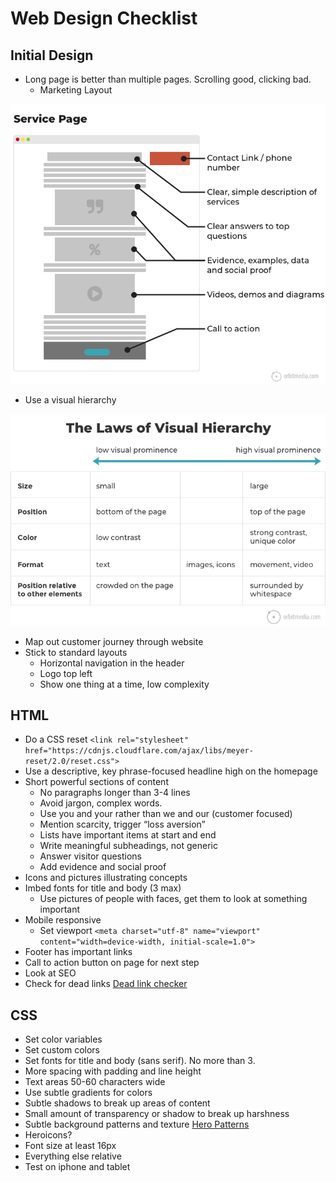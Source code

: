 # Web Design Checklist

## Initial Design

- Long page is better than multiple pages. Scrolling good, clicking bad.
  - Marketing Layout

![Marketing layout](img/service-page-2.jpg)

- Use a visual hierarchy

![Laws of visual hierarchy](img/laws-visual-hierarchy.jpg)

- Map out customer journey through website
- Stick to standard layouts
  - Horizontal navigation in the header
  - Logo top left
  - Show one thing at a time, low complexity

## HTML

- Do a CSS reset `<link rel="stylesheet" href="https://cdnjs.cloudflare.com/ajax/libs/meyer-reset/2.0/reset.css">`
- Use a descriptive, key phrase-focused headline high on the homepage
- Short powerful sections of content
  - No paragraphs longer than 3-4 lines
  - Avoid jargon, complex words.
  - Use you and your rather than we and our (customer focused)
  - Mention scarcity, trigger “loss aversion”
  - Lists have important items at start and end
  - Write meaningful subheadings, not generic
  - Answer visitor questions
  - Add evidence and social proof
- Icons and pictures illustrating concepts
- Imbed fonts for title and body (3 max)
  - Use pictures of people with faces, get them to look at something important
- Mobile responsive
  - Set viewport `<meta charset="utf-8" name="viewport" content="width=device-width, initial-scale=1.0">`
- Footer has important links
- Call to action button on page for next step
- Look at SEO
- Check for dead links [Dead link checker](https://www.brokenlinkcheck.com/broken-links.php#status)

## CSS

- Set color variables
- Set custom colors
- Set fonts for title and body (sans serif). No more than 3.
- More spacing with padding and line height
- Text areas 50-60 characters wide
- Use subtle gradients for colors
- Subtle shadows to break up areas of content
- Small amount of transparency or shadow to break up harshness
- Subtle background patterns and texture [Hero Patterns](https://www.heropatterns.com/)
- Heroicons?
- Font size at least 16px
- Everything else relative
- Test on iphone and tablet
